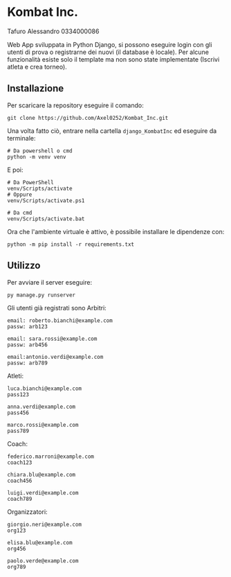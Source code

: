 # Kombat Inc.

Tafuro Alessandro 0334000086

Web App sviluppata in Python Django, si possono eseguire login con gli utenti di prova o registrarne dei nuovi (il database è locale).
Per alcune funzionalità esiste solo il template ma non sono state implementate (Iscrivi atleta e crea torneo).


## Installazione
Per scaricare la repository eseguire il comando:
```
git clone https://github.com/Axel0252/Kombat_Inc.git
```
Una volta fatto ciò, entrare nella cartella `django_KombatInc` ed eseguire da terminale:
```
# Da powershell o cmd
python -m venv venv
```
E poi:
```
# Da PowerShell
venv/Scripts/activate
# Oppure
venv/Scripts/activate.ps1

# Da cmd
venv/Scripts/activate.bat
```
Ora che l'ambiente virtuale è attivo, è possibile installare le dipendenze con:
```
python -m pip install -r requirements.txt
```

## Utilizzo

Per avviare il server eseguire:
```
py manage.py runserver
```

Gli utenti già registrati sono
Arbitri:
```
email: roberto.bianchi@example.com
passw: arb123

email: sara.rossi@example.com
passw: arb456

email:antonio.verdi@example.com
passw: arb789
```
Atleti:
```
luca.bianchi@example.com
pass123

anna.verdi@example.com
pass456

marco.rossi@example.com
pass789
```
Coach:
```
federico.marroni@example.com
coach123

chiara.blu@example.com
coach456

luigi.verdi@example.com
coach789
```
Organizzatori:
```
giorgio.neri@example.com
org123

elisa.blu@example.com
org456

paolo.verde@example.com
org789
```

